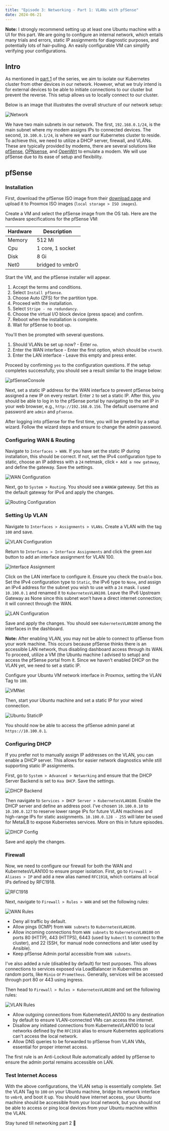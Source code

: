```yaml
---
title: "Episode 3: Networking - Part 1: VLANs with pfSense"
date: 2024-06-21
---
```


**Note:** I strongly recommend setting up at least one Ubuntu machine with a UI for this part. We are going to configure an internal network, which entails many trials and errors, static IP assignments for diagnostic purposes, and potentially lots of hair-pulling. An easily configurable VM can simplify verifying your configurations.

## Intro

As mentioned in [part 1](/homelab/ep01) of the series, we aim to isolate our Kubernetes cluster from other devices in our network. However, what we truly intend is for external devices to be able to initiate connections to our cluster but prevent the reverse. This setup allows us to locally connect to our cluster.

Below is an image that illustrates the overall structure of our network setup:

![Network](/homelab/img/ep01/network.svg)

We have two main subnets in our network. The first, `192.168.0.1/24`, is the main subnet where my modem assigns IPs to connected devices. The second, `10.100.0.1/24`, is where we want our Kubernetes cluster to reside. To achieve this, we need to utilize a DHCP server, firewall, and VLANs. These are typically provided by modems, there are several solutions like [pfSense](https://www.pfsense.org/), [OPNsense](https://opnsense.org/), and [OpenWrt](https://openwrt.org/) to emulate a modem. We will use pfSense due to its ease of setup and flexibility.

## pfSense

### Installation

First, download the pfSense ISO image from their [download page](https://www.pfsense.org/download/) and upload it to Proxmox ISO images (`local storage > ISO images`).

Create a VM and select the pfSense image from the OS tab. Here are the hardware specifications for the pfSense VM:

| Hardware | Description      |
| -------- | ---------------- |
| Memory   | 512 Mi           |
| Cpu      | 1 core, 1 socket |
| Disk     | 8 Gi             |
| Net0     | bridged to vmbr0 |

Start the VM, and the pfSense installer will appear.

1. Accept the terms and conditions.
1. Select `Install pfSense`.
1. Choose Auto (ZFS) for the partition type.
1. Proceed with the installation.
1. Select `Stripe - no redundancy`.
1. Choose the virtual I/O block device (press space) and confirm.
1. Reboot when the installation is complete.
1. Wait for pfSense to boot up.

You'll then be prompted with several questions.

1. Should VLANs be set up now? - Enter `no`.
1. Enter the WAN interface - Enter the first option, which should be `vtnet0`.
1. Enter the LAN interface - Leave this empty and press enter.

Proceed by confirming `yes` to the configuration questions. If the setup completes successfully, you should see a result similar to the image below:

![pfSenseConsole](/homelab/img/ep03/01.png)

Next, set a static IP address for the WAN interface to prevent pfSense being assigned a new IP on every restart. Enter `2` to set a static IP. After this, you should be able to log in to the pfSense portal by navigating to the set IP in your web browser, e.g., `http://192.168.0.156`. The default username and password are `admin` and `pfsense`.

After logging into pfSense for the first time, you will be greeted by a setup wizard. Follow the wizard steps and ensure to change the admin password.

### Configuring WAN & Routing

Navigate to `Interfaces > WAN`. If you have set the static IP during installation, this should be correct. If not, set the IPv4 configuration type to static, choose an IP address with a `24` netmask, click `+ Add a new gateway`, and define the gateway. Save the settings.

![WAN Configuration](/homelab/img/ep03/02.png)

Next, go to `System > Routing`. You should see a `WANGW` gateway. Set this as the default gateway for IPv4 and apply the changes.

![Routing Configuration](/homelab/img/ep03/03.png)

### Setting Up VLAN

Navigate to `Interfaces > Assignments > VLANs`. Create a VLAN with the tag `100` and save.

![VLAN Configuration](/homelab/img/ep03/04.png)

Return to `Interfaces > Interface Assignments` and click the green `Add` button to add an interface assignment for VLAN 100.

![Interface Assignment](/homelab/img/ep03/05.png)

Click on the LAN interface to configure it. Ensure you check the `Enable` box. Set the IPv4 configuration type to `Static`, the IPv6 type to `None`, and assign an IPv4 address for the subnet you wish to use with a `24` mask. I used `10.100.0.1` and renamed it to `KubernetesVLAN100`. Leave the IPv6 Upstream Gateway as None since this subnet won’t have a direct internet connection; it will connect through the WAN.

![LAN Configuration](/homelab/img/ep03/06.png)

Save and apply the changes. You should see `KubernetesVLAN100` among the interfaces in the dashboard.

**Note:** After enabling VLAN, you may not be able to connect to pfSense from your work machine. This occurs because pfSense thinks there is an accessible LAN network, thus disabling dashboard access through its WAN. To proceed, utilize a VM (the Ubuntu machine I advised to setup) and access the pfSense portal from it. Since we haven't enabled DHCP on the VLAN yet, we need to set a static IP.

Configure your Ubuntu VM network interface in Proxmox, setting the VLAN Tag to `100`.

![VMNet](/homelab/img/ep03/07.png)

Then, start your Ubuntu machine and set a static IP for your wired connection.

![Ubuntu StaticIP](/homelab/img/ep03/08.png)

You should now be able to access the pfSense admin panel at `https://10.100.0.1`.

### Configuring DHCP

If you prefer not to manually assign IP addresses on the VLAN, you can enable a DHCP server. This allows for easier network diagnostics while still supporting static IP assignments.

First, go to `System > Advanced > Networking` and ensure that the DHCP Server Backend is set to `Kea DHCP`. Save the settings.

![DHCP Backend](/homelab/img/ep03/09.png)

Then navigate to `Services > DHCP Server > KubernetesVLAN100`. Enable the DHCP server and define an address pool. I've chosen `10.100.0.10` to `10.100.0.127` to reserve lower range IPs for future VLAN machines and high-range IPs for static assignments. `10.100.0.128 - 255` will later be used for MetalLB to expose Kubernetes services. More on this in future episodes.

![DHCP Config](/homelab/img/ep03/10.png)

Save and apply the changes.

### Firewall

Now, we need to configure our firewall for both the WAN and KubernetesVLAN100 to ensure proper isolation. First, go to `Firewall > Aliases > IP` and add a new alias named `RFC1918`, which contains all local IPs defined by RFC1918.

![RFC1918](/homelab/img/ep03/11.png)

Next, navigate to `Firewall > Rules > WAN` and set the following rules:

![WAN Rules](/homelab/img/ep03/12.png)

- Deny all traffic by default.
- Allow pings (ICMP) from `WAN subnets` to `KubernetesVLAN100`.
- Allow incoming connections from `WAN subnets` to `KubernetesVLAN100` on ports 80 (HTTP), 443 (HTTPS), 6443 (used by `kubectl` to connect to the cluster), and 22 (SSH, for manual node connections and later used by Ansible).
- Keep pfSense Admin portal accessible from `WAN subnets`.

I've also added a rule (disabled by default) for test purposes. This allows connections to services exposed via LoadBalancer in Kubernetes on random ports, like `Minio` or `Prometheus`. Generally, services will be accessed through port 80 or 443 using ingress.

Then head to `Firewall > Rules > KubernetesVLAN100` and set the following rules:

![VLAN Rules](/homelab/img/ep03/13.png)

- Allow outgoing connections from KubernetesVLAN100 to any destination by default to ensure VLAN-connected VMs can access the internet.
- Disallow any initiated connections from KubernetesVLAN100 to local networks defined by the `RFC1918` alias to ensure Kubernetes applications can't access the local network.
- Allow DNS queries to be forwarded to pfSense from VLAN VMs, essential for proper internet access.

The first rule is an Anti-Lockout Rule automatically added by pfSense to ensure the admin portal remains accessible on LAN.

### Test Internet Access

With the above configurations, the VLAN setup is essentially complete. Set the VLAN Tag to `100` on your Ubuntu machine, bridge its network interface to `vmbr0`, and boot it up. You should have internet access, your Ubuntu machine should be accessible from your local network, but you should not be able to access or ping local devices from your Ubuntu machine within the VLAN.

Stay tuned till networking part 2 :rocket:
